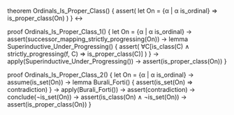 theorem Ordinals_Is_Proper_Class() {
  assert(
    let On = {α | α is_ordinal} ⇒
    is_proper_class(On)
  )
} ↔

proof Ordinals_Is_Proper_Class_1() {
  let On = {α | α is_ordinal} →
  assert(successor_mapping_strictly_progressing(On)) →
  lemma Superinductive_Under_Progressing() {
    assert(
      ∀C[is_class(C) ∧ strictly_progressing(f, C) ⇒ is_proper_class(C)]
    )
  } →
  apply(Superinductive_Under_Progressing()) →
  assert(is_proper_class(On))
}

proof Ordinals_Is_Proper_Class_2() {
  let On = {α | α is_ordinal} →
  assume(is_set(On)) →
  lemma Burali_Forti() {
    assert(is_set(On) ⇒ contradiction)
  } →
  apply(Burali_Forti()) →
  assert(contradiction) →
  conclude(¬is_set(On)) →
  assert(is_class(On) ∧ ¬is_set(On)) →
  assert(is_proper_class(On))
}
